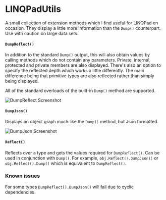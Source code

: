 LINQPadUtils
============

A small collection of extension methods which I find useful for LINQPad on occasion. They display a little more information than the `Dump()` counterpart. Use with caution on large data sets.

#### `DumpReflect()`

In addition to the standard `Dump()` output, this will also obtain values by calling methods which do not contain any parameters. Private, internal, protected and private members are also displayed. There's also an option to specify the reflected depth which works a little differently. The main difference being that primitive types are also reflected rather than simply being displayed.

All of the standard overloads of the built-in `Dump()` method are supported.

![DumpReflect Screenshot](https://github.com/vincpa/LINQPadUtils/raw/master/DumpReflectScreenie.jpg)

#### `DumpJson()`

Displays an object graph much like the `Dump()` method, but Json formatted.

![DumpJson Screenshot](https://github.com/vincpa/LINQPadUtils/raw/master/DumpJsonScreenie.jpg)

#### `Reflect()`

Reflects over a type and gets the values required for `DumpReflect()`. Can be used in conjunction with `Dump()`. For example, `obj.Reflect().DumpJson()` or `obj.Reflect().Dump()` which is equivalent to `DumpReflect()`.

### Known issues

For some types `DumpReflect().DumpJson()` will fail due to cyclic dependencies.
